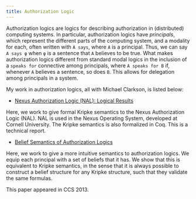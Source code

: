 ```yaml
---
title: Authorization Logic
---
```


Authorization logics are logics for describing authorization in (distributed) computing systems.
In particular, authorization logics have *principals*, which represent the different parts of the computing system,
and a modality for each, often written with `A says`, where `A` is a principal.
Thus, we can say `A says φ` when `φ` is a sentence that `A` believes to be true.
What makes authorization logics different from standard modal logics in the inclusion of a `speaks for` connective
among principals, where `A speaks for B` if, whenever `A` believes a sentence, so does `B`.
This allows for delegation among principals in a system.

My work in authorization logics, all with Michael Clarkson, is listed below:

- [Nexus Authorization Logic (NAL): Logical Results](http://arxiv.org/abs/1211.3700)

Here, we work to give formal Kripke semantics to the Nexus Authorization Logic (NAL).
NAL is used in the Nexus Operating System, developed at Cornell University.
The Kripke semantics is also formalized in Coq.
This is a technical report.

- [Belief Semantics of Authorization Logics](/pubs/belief_semantics_authorization_logics.html)

Here, we work to give a more intuitive semantics to authorization logics.
We equip each principal with a set of beliefs that it has. 
We show that this is equivalent to Kripke semantics, in the sense that it is 
always possible to construct a belief structure for any Kripke structure,
such that they validate the same formulas.

This paper appeared in CCS 2013.
